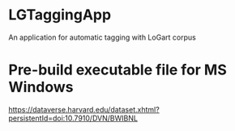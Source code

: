 # LGTaggingApp
An application for automatic tagging with LoGart corpus

# Pre-build executable file for MS Windows 
https://dataverse.harvard.edu/dataset.xhtml?persistentId=doi:10.7910/DVN/BWIBNL

